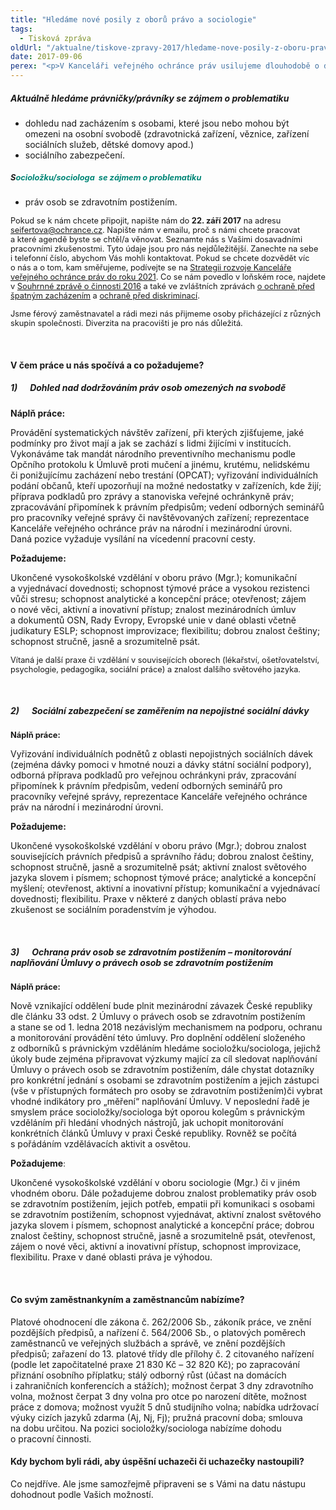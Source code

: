 ```yaml
---
title: "Hledáme nové posily z oborů právo a sociologie"
tags:
  - Tisková zpráva
oldUrl: "/aktualne/tiskove-zpravy-2017/hledame-nove-posily-z-oboru-pravo-a-sociologie"
date: 2017-09-06
perex: "<p>V Kanceláři veřejného ochránce práv usilujeme dlouhodobě o dobrou veřejnou správu a společnost bez předsudků. Snažíme se také předcházet špatnému zacházení s lidmi, kteří žijí v institucích. Od ledna 2018 budeme také systémově chránit práva osob s postižením. </p>"
---
```


<!-- imported from the old website -->

<h5>Aktuálně hledáme právničky/právníky se zájmem o problematiku</h5> <ul> <li>dohledu nad zacházením s osobami, které jsou nebo mohou být omezeni na osobní svobodě (zdravotnická zařízení, věznice, zařízení sociálních služeb, dětské domovy apod.) </li> <li>sociálního zabezpečení.</li></ul><h5><span style="background-color: initial; font-size: 12.8px;">S</span><span style="background-color: initial; font-size: 12.8px; color: rgb(0, 133, 118); font-weight: bold;">ocioložku/sociologa  se zájmem o problematiku</span></h5> <p></p><ul><li>práv osob se zdravotním postižením. </li></ul><p></p> <p><span style="font-size: 12.8px;">Pokud se k nám chcete připojit, napište nám do <b>22. září 2017</b> na adresu </span><a href="mailto:seifertova@ochrance.cz" style="font-size: 12.8px;">seifertova@ochrance.cz</a><span style="font-size: 12.8px;">. Napište nám v emailu, proč s námi chcete pracovat a které agendě byste se chtěl/a věnovat. Seznamte nás s Vašimi dosavadními pracovními zkušenostmi. Tyto údaje jsou pro nás nejdůležitější. Zanechte na sebe i telefonní číslo, abychom Vás mohli kontaktovat. Pokud se chcete dozvědět víc o nás a o tom, kam směřujeme, podívejte se na </span><a href="http://www.ochrance.cz/fileadmin/user_upload/Kancelar/strategie_KVOP_2016-2021.pdf" style="font-size: 12.8px;">Strategii rozvoje Kanceláře veřejného ochránce práv do roku 2021</a><span style="font-size: 12.8px;">. Co se nám povedlo v loňském roce, najdete v </span><a href="https://www.ochrance.cz/fileadmin/user_upload/zpravy_pro_poslaneckou_snemovnu/Vyrocni-zprava-2016_web.pdf" style="font-size: 12.8px;">Souhrnné zprávě o činnosti 2016</a><span style="font-size: 12.8px;"> a také ve zvláštních zprávách </span><a href="https://www.ochrance.cz/fileadmin/user_upload/ochrana_osob/Zpravy-vyrocni/2016-DET-vyrocni-zprava.pdf" style="font-size: 12.8px;">o ochraně před špatným zacházením</a><span style="font-size: 12.8px;"> a </span><a href="https://www.ochrance.cz/fileadmin/user_upload/DISKRIMINACE/Vyrocni_zpravy/2016-DIS-vyrocni-zprava.pdf" style="font-size: 12.8px;">ochraně před diskriminací</a><span style="font-size: 12.8px;">.</span></p> <p><span style="font-size: 12.8px;">Jsme férový zaměstnavatel a rádi mezi nás přijmeme osoby přicházející z různých skupin společnosti. Diverzita na pracovišti je pro nás důležitá.</span></p> <p> </p> <h4>V čem práce u nás spočívá a co požadujeme?</h4> <h5>1)      Dohled nad dodržováním práv osob omezených na svobodě</h5> <p><b>Náplň práce:</b></p> <p>Provádění systematických návštěv zařízení, při kterých zjišťujeme, jaké podmínky pro život mají a jak se zachází s lidmi žijícími v institucích. Vykonáváme tak mandát národního preventivního mechanismu podle Opčního protokolu k Úmluvě proti mučení a jinému, krutému, nelidskému či ponižujícímu zacházení nebo trestání (OPCAT); vyřizování individuálních podání občanů, kteří upozorňují na možné nedostatky v zařízeních, kde žijí; příprava podkladů pro zprávy a stanoviska veřejné ochránkyně práv; zpracovávání připomínek k právním předpisům; vedení odborných seminářů pro pracovníky veřejné správy či navštěvovaných zařízení; reprezentace Kanceláře veřejného ochránce práv na národní i mezinárodní úrovni. <br /> Daná pozice vyžaduje vysílání na vícedenní pracovní cesty. </p> <p><b>Požadujeme:</b></p> <p>Ukončené vysokoškolské vzdělání v oboru právo (Mgr.); komunikační a vyjednávací dovednosti; schopnost týmové práce a vysokou rezistenci vůči stresu; schopnost analytické a koncepční práce; otevřenost; zájem o nové věci, aktivní a inovativní přístup; znalost mezinárodních úmluv a dokumentů OSN, Rady Evropy, Evropské unie v dané oblasti včetně judikatury ESLP; schopnost improvizace; flexibilitu; dobrou znalost češtiny; schopnost stručně, jasně a srozumitelně psát.</p> <p><span style="font-size: 12.8px;">Vítaná je další praxe či vzdělání v souvisejících oborech (lékařství, ošetřovatelství, psychologie, pedagogika, sociální práce) a znalost dalšího světového jazyka.</span></p> <p> </p> <h5>2)      Sociální zabezpečení se zaměřením na nepojistné sociální dávky </h5> <p><span style="font-size: 12.8px;"><b>Náplň práce:</b></span></p> <p>Vyřizování individuálních podnětů z oblasti nepojistných sociálních dávek (zejména dávky pomoci v hmotné nouzi a dávky státní sociální podpory), odborná příprava podkladů pro veřejnou ochránkyni práv, zpracování připomínek k právním předpisům, vedení odborných seminářů pro pracovníky veřejné správy, reprezentace Kanceláře veřejného ochránce práv na národní i mezinárodní úrovni. </p> <p><b>Požadujeme:</b></p> <p>Ukončené vysokoškolské vzdělání v oboru právo (Mgr.); dobrou znalost souvisejících právních předpisů a správního řádu; dobrou znalost češtiny, schopnost stručně, jasně a srozumitelně psát; aktivní znalost světového jazyka slovem i písmem; schopnost týmové práce; analytické a koncepční myšlení; otevřenost, aktivní a inovativní přístup; komunikační a vyjednávací dovednosti; flexibilitu. Praxe v některé z daných oblastí práva nebo zkušenost se sociálním poradenstvím je výhodou.</p> <p> </p> <h5>3)      Ochrana práv osob se zdravotním postižením – monitorování naplňování Úmluvy o právech osob se zdravotním postižením</h5> <p><b><span style="font-size: 12.8px;">Náplň práce:</span></b></p> <p>Nově vznikající oddělení bude plnit mezinárodní závazek České republiky dle článku 33 odst. 2 Úmluvy o právech osob se zdravotním postižením a stane se od 1. ledna 2018 nezávislým mechanismem na podporu, ochranu a monitorování provádění této úmluvy. Pro doplnění oddělení složeného z odborníků s právnickým vzděláním hledáme socioložku/sociologa, jejichž úkoly bude zejména připravovat výzkumy mající za cíl sledovat naplňování Úmluvy o právech osob se zdravotním postižením, dále chystat dotazníky pro konkrétní jednání s osobami se zdravotním postižením a jejich zástupci (vše v přístupných formátech pro osoby se zdravotním postižením)či vybrat vhodné indikátory pro „měření“ naplňování Úmluvy. V neposlední řadě je smyslem práce socioložky/sociologa být oporou kolegům s právnickým vzděláním při hledání vhodných nástrojů, jak uchopit monitorování konkrétních článků Úmluvy v praxi České republiky. Rovněž se počítá s pořádáním vzdělávacích aktivit a osvětou. </p> <p><b>Požadujeme</b><span style="font-size: 12.8px;">:</span></p> <p>Ukončené vysokoškolské vzdělání v oboru sociologie (Mgr.) či v jiném vhodném oboru. Dále požadujeme dobrou znalost problematiky práv osob se zdravotním postižením, jejich potřeb, empatii při komunikaci s osobami se zdravotním postižením, schopnost vyjednávat, aktivní znalost světového jazyka slovem i písmem, schopnost analytické a koncepční práce; dobrou znalost češtiny, schopnost stručně, jasně a srozumitelně psát, otevřenost, zájem o nové věci, aktivní a inovativní přístup, schopnost improvizace, flexibilitu. Praxe v dané oblasti práva je výhodou.</p> <p> </p> <h4>Co svým zaměstnankyním a zaměstnancům nabízíme?</h4> <p>Platové ohodnocení dle zákona č. 262/2006 Sb., zákoník práce, ve znění pozdějších předpisů, a nařízení č. 564/2006 Sb., o platových poměrech zaměstnanců ve veřejných službách a správě, ve znění pozdějších předpisů; zařazení do 13. platové třídy dle přílohy č. 2 citovaného nařízení (podle let započitatelné praxe 21 830 Kč – 32 820 Kč); po zapracování přiznání osobního příplatku; stálý odborný růst (účast na domácích i zahraničních konferencích a stážích); možnost čerpat 3 dny zdravotního volna, možnost čerpat 3 dny volna pro otce po narození dítěte, možnost práce z domova; možnost využít 5 dnů studijního volna; nabídka udržovací výuky cizích jazyků zdarma (Aj, Nj, Fj); pružná pracovní doba; smlouva na dobu určitou. Na pozici socioložky/sociologa nabízíme dohodu o pracovní činnosti.</p> <h4>Kdy bychom byli rádi, aby úspěšní uchazeči či uchazečky nastoupili?</h4> <p>Co nejdříve. Ale jsme samozřejmě připraveni se s Vámi na datu nástupu dohodnout podle Vašich možností.</p>
